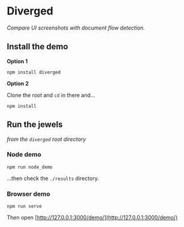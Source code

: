 # Diverged
_Compare UI screenshots with document flow detection._

## Install the demo
**Option 1**

```
npm install diverged
```

**Option 2**

Clone the root and `cd` in there and...

```
npm install
```

## Run the jewels
_from the `diverged` root directory_

### Node demo

```
npm run node_demo
```
...then check the `./results` directory.


### Browser demo

```
npm run serve
```
Then open [http://127.0.0.1:3000/demo/](http://127.0.0.1:3000/demo/)
